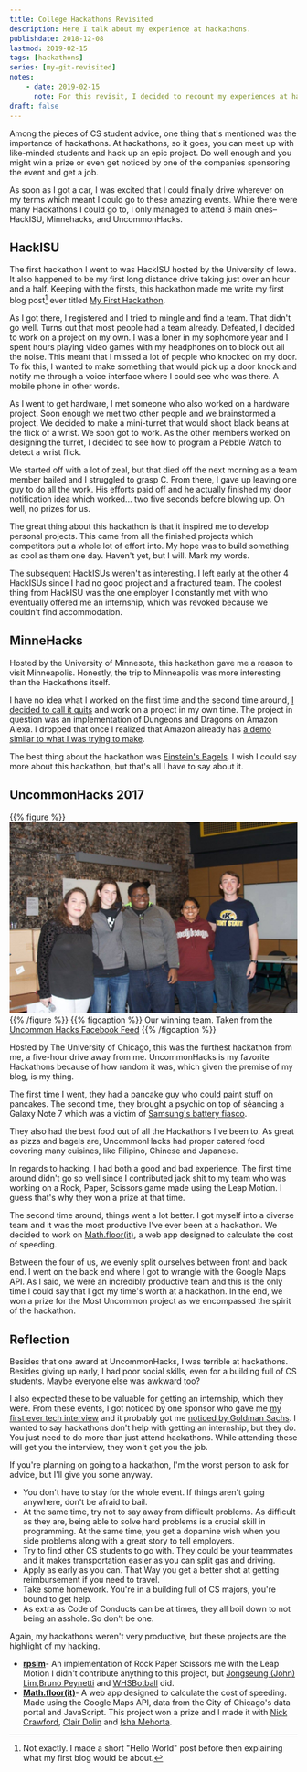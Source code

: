 ```yaml
---
title: College Hackathons Revisited
description: Here I talk about my experience at hackathons.
publishdate: 2018-12-08
lastmod: 2019-02-15
tags: [hackathons]
series: [my-git-revisited]
notes:
    - date: 2019-02-15
      note: For this revisit, I decided to recount my experiences at hackathons instead of looking at my projects individually.
draft: false
---
```


Among the pieces of CS student advice, one thing that's mentioned was the importance of hackathons. At hackathons, so it goes, you can meet up with like-minded students and hack up an epic project. Do well enough and you might win a prize or even get noticed by one of the companies sponsoring the event and get a job.

As soon as I got a car, I was excited that I could finally drive wherever on my terms which meant I could go to these amazing events. While there were many Hackathons I could go to, I only managed to attend 3 main ones– HackISU, Minnehacks, and UncommonHacks.

## HackISU
The first hackathon I went to was HackISU hosted by the University of Iowa. It also happened to be my first long distance drive taking just over an hour and a half. Keeping with the firsts, this hackathon made me write my first blog post[^1] ever titled [My First Hackathon](/content/notes/my-first-hackathon.md).

As I got there, I registered and I tried to mingle and find a team. That didn't go well. Turns out that most people had a team already. Defeated, I decided to work on a project on my own.  I was a loner in my sophomore year and I spent hours playing video games with my headphones on to block out all the noise. This meant that I missed a lot of people who knocked on my door. To fix this, I wanted to make something that would pick up a door knock and notify me through a voice interface where I could see who was there. A mobile phone in other words.

As I went to get hardware, I met someone who also worked on a hardware project. Soon enough we met two other people and we brainstormed a project. We decided to make a mini-turret that would shoot black beans at the flick of a wrist. We soon got to work. As the other members worked on designing the turret, I decided to see how to program a Pebble Watch to detect a wrist flick.

We started off with a lot of zeal, but that died off the next morning as a team member bailed and I struggled to grasp C. From there, I gave up leaving one guy to do all the work. His efforts paid off and he actually finished my door notification idea which worked... two five seconds before blowing up. Oh well, no prizes for us.

The great thing about this hackathon is that it inspired me to develop personal projects. This came from all the finished projects which competitors put a whole lot of effort into. My hope was to build something as cool as them one day. Haven't yet, but I will. Mark my words.

The subsequent HackISUs weren't as interesting. I left early at the other 4 HackISUs since I had no good project and a fractured team. The coolest thing from HackISU was the one employer I constantly met with who eventually offered me an internship, which was revoked because we couldn't find accommodation.

## MinneHacks

Hosted by the University of Minnesota, this hackathon gave me a reason to visit Minneapolis. Honestly, the trip to Minneapolis was more interesting than the Hackathons itself.

I have no idea what I worked on the first time and the second time around, [I decided to call it quits](/content/notes/nothing-at-minnehacks2017.md) and work on a project in my own time. The project in question was an implementation of Dungeons and Dragons on Amazon Alexa. I dropped that once I realized that Amazon already has [a demo similar to what I was trying to make](https://developer.amazon.com/blogs/post/TxEQV5K754YS77/Announcing-a-New-Tool-for-Building-Interactive-Adventure-Games-on-Alexa).

The best thing about the hackathon was [Einstein's Bagels](https://www.einsteinbros.com/). I wish I could say more about this hackathon, but that's all I have to say about it.

## UncommonHacks 2017

{{% figure %}}
![A picture of me with four other people](/images/winning-team.jpg)
{{% /figure %}}
{{% figcaption %}}
Our winning team. Taken from [the Uncommon Hacks Facebook Feed](https://www.facebook.com/uncommonhacks/photos/ms.c.eJxNU8mNRTEM6mjkfem~;sVHwi~;OvCMeACXt4eplEpnP0Hw9QBED5A7KUmMpDPqA1DoPSH0PNuPoCzXyAjLyPhuFRW6AbjLxruxOPsg0QpEeY9TLKDDqIVymPUrqAJ3TIZbQQtnjtiJw3LHS3wJzyNZdpZ6TJ1q2P27gAjblcLylYS8vowKO25lgmj48RQvDC9ikN9j5uy~_UBZ8S5X~_qQTn0ZOJSV7hsFYdZ5gcZdrHyBwAj7ZjrS9UrPSIScm5jDPnu8u5yRsOfFsSX1bRlzvf1Ax0T2lF3w8uqQPBHmO8PoWHNayMNolQYO9XM5xRatxwBg1z4xRiI25CQozR8GSveaLHNsz73t1IGvfWZHpr2AzuV03XpMLfcDCb4Y9ZobYf6EsR9hcqsdxD7S9eWBtS~;1zKnDFpen67oMnxHXf5rOz~_Q~-.bps.a.1509531609064518/1565759120108433/?type=3&theater)
{{% /figcaption %}}

Hosted by The University of Chicago, this was the furthest hackathon from me, a five-hour drive away from me. UncommonHacks is my favorite Hackathons because of how random it was, which given the premise of my blog, is my thing.
 
The first time I went, they had a pancake guy who could paint stuff on pancakes. The second time, they brought a psychic on top of séancing a Galaxy Note 7 which was a victim of [Samsung's battery fiasco](https://www.nytimes.com/2017/01/22/business/samsung-galaxy-note-7-battery-fires-report.html).
  
They also had the best food out of all the Hackathons I've been to. As great as pizza and bagels are, UncommonHacks had proper catered food covering many cuisines, like Filipino, Chinese and Japanese.
  
In regards to hacking, I had both a good and bad experience. The first time around didn't go so well since I contributed jack shit to my team who was working on a Rock, Paper, Scissors game made using the Leap Motion. I guess that's why they won a prize at that time.

The second time around, things went a lot better. I got myself into a diverse team and it was the most productive I've ever been at a hackathon. We decided to work on [Math.floor(it)](https://faraixyz.github.io/math-floor-it/), a web app designed to calculate the cost of speeding.

Between the four of us, we evenly split ourselves between front and back end. I went on the back end where I got to wrangle with the Google Maps API. As I said, we were an incredibly productive team and this is the only time I could say that I got my time's worth at a hackathon. In the end, we won a prize for the Most Uncommon project as we encompassed the spirit of the hackathon.

## Reflection

Besides that one award at UncommonHacks, I was terrible at hackathons. Besides giving up early, I had poor social skills, even for a building full of CS students. Maybe everyone else was awkward too?

I also expected these to be valuable for getting an internship, which they were. From these events, I got noticed by one sponsor who gave me [my first ever tech interview](/content/notes/first-tech-interview.md) and it probably got me [noticed by Goldman Sachs](/content/notes/goldman-sachs-interview.md). I wanted to say hackathons don't help with getting an internship, but they do. You just need to do more than just attend hackathons. While attending these will get you the interview, they won't get you the job.
   
If you're planning on going to a hackathon, I'm the worst person to ask for advice, but I'll give you some anyway.

* You don't have to stay for the whole event. If things aren't going anywhere, don't be afraid to bail.
* At the same time, try not to say away from difficult problems. As difficult as they are, being able to solve hard problems is a crucial skill in programming. At the same time, you get a dopamine wish when you side problems along with a great story to tell employers.
* Try to find other CS students to go with. They could be your teammates and it makes transportation easier as you can split gas and driving.
* Apply as early as you can. That Way you get a better shot at getting reimbursement if you need to travel.
* Take some homework. You're in a building full of CS majors, you're bound to get help.
* As extra as Code of Conducts can be at times, they all boil down to not being an asshole. So don't be one.

Again, my hackathons weren't very productive, but these projects are the highlight of my hacking.

* [**rpslm**](https://github.com/faraixyz/rpsls-lm)- An implementation of Rock Paper Scissors me with the Leap Motion I didn't contribute anything to this project, but [Jongseung (John) Lim](https://penandlim.github.io/),[Bruno Peynetti](https://github.com/bpeynetti) and [WHSBotball](https://github.com/WHSBotball) did. 
* [**Math.floor(it)**](https://github.com/faraixyz/uncommonhacks2017)- A web app designed to calculate the cost of speeding. Made using the Google Maps API, data from the City of Chicago's data portal and JavaScript. This project won a prize and I made it with [Nick Crawford](http://nickc.in), [Clair Dolin](https://github.com/cdolin) and [Isha Mehorta](http://ishamehrotra.com/).

[^1]: Not exactly. I made a short "Hello World" post before then explaining what my first blog would be about.